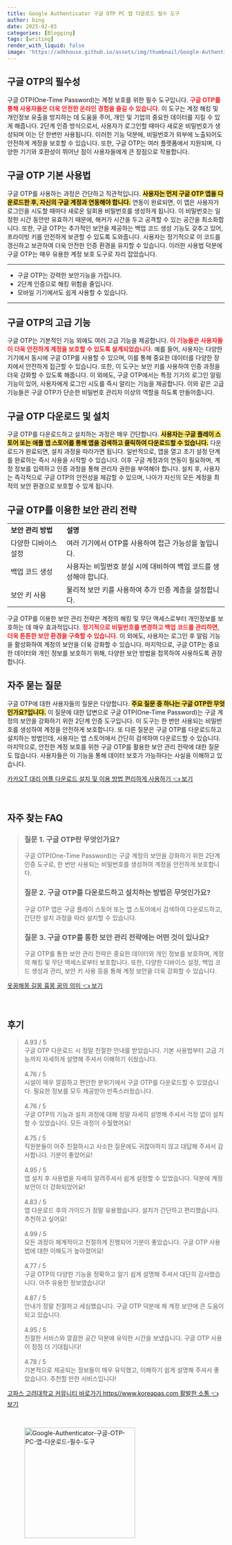```yaml
---
title: Google Authenticator 구글 OTP PC 앱 다운로드 필수 도구
author: bing
date: 2025-02-03
categories: [Blogging]
tags: [writing]
render_with_liquid: false
image: 'https://adkhouse.github.io/assets/img/thumbnail/Google-Authenticator-구글-OTP-PC-앱-다운로드-필수-도구.webp'
---
```



<h2 id='구글_OT의_필수성'>구글 OTP의 필수성</h2>

<p>구글 OTP(One-Time Password)는 계정 보호를 위한 필수 도구입니다. <b><span style="color: #ee2323;">구글 OTP를 통해 사용자들은 더욱 안전한 온라인 경험을 즐길 수 있습니다.</span></b> 이 도구는 계정 해킹 및 개인정보 유출을 방지하는 데 도움을 주어, 개인 및 기업의 중요한 데이터를 지킬 수 있게 해줍니다. 2단계 인증 방식으로서, 사용자가 로그인할 때마다 새로운 비밀번호가 생성되며 이는 단 한번만 사용됩니다. 이러한 기능 덕분에, 비밀번호가 외부에 노출되어도 안전하게 계정을 보호할 수 있습니다. 또한, 구글 OTP는 여러 플랫폼에서 지원되며, 다양한 기기와 호환성이 뛰어난 점이 사용자들에게 큰 장점으로 작용합니다.</p>

<h2 id='구글_OTP_기본_사용법'>구글 OTP 기본 사용법</h2>

<p>구글 OTP를 사용하는 과정은 간단하고 직관적입니다. <b><span style="background-color: #ffe066;">사용자는 먼저 구글 OTP 앱을 다운로드한 후, 자신의 구글 계정과 연동해야 합니다.</span></b> 연동이 완료되면, 이 앱은 사용자가 로그인을 시도할 때마다 새로운 일회용 비밀번호를 생성하게 됩니다. 이 비밀번호는 일정한 시간 동안만 유효하기 때문에, 해커가 시간을 두고 공격할 수 있는 공간을 최소화합니다. 또한, 구글 OTP는 추가적인 보안을 제공하는 백업 코드 생성 기능도 갖추고 있어, 프라이빗 키를 안전하게 보관할 수 있도록 도와줍니다. 사용자는 정기적으로 이 코드를 갱신하고 보관하여 더욱 안전한 인증 환경을 유지할 수 있습니다. 이러한 사용법 덕분에 구글 OTP는 매우 유용한 계정 보호 도구로 자리 잡았습니다.</p>

<hr />

<ul>
    <li>구글 OTP는 강력한 보안기능을 가집니다.</li>
    <li>2단계 인증으로 해킹 위험을 줄입니다.</li>
    <li>모바일 기기에서도 쉽게 사용할 수 있습니다.</li>
</ul>

<hr />

<h2 id='구글_OTP의_고급_기능'>구글 OTP의 고급 기능</h2>

<p>구글 OTP는 기본적인 기능 외에도 여러 고급 기능을 제공합니다. <b><span style="color: #ee2323;">이 기능들은 사용자들이 더욱 안전하게 계정을 보호할 수 있도록 설계되었습니다.</span></b> 예를 들어, 사용자는 다양한 기기에서 동시에 구글 OTP를 사용할 수 있으며, 이를 통해 중요한 데이터를 다양한 장치에서 안전하게 접근할 수 있습니다. 또한, 이 도구는 보안 키를 사용하여 인증 과정을 더욱 강화할 수 있도록 해줍니다. 이 외에도, 구글 OTP에서는 특정 기기의 로그인 알림 기능이 있어, 사용자에게 로그인 시도를 즉시 알리는 기능을 제공합니다. 이와 같은 고급 기능들은 구글 OTP가 단순한 비밀번호 관리자 이상의 역할을 하도록 만들어줍니다.</p>

<h2 id='구글_OTP_다운로드_및_설치'>구글 OTP 다운로드 및 설치</h2>

<p>구글 OTP를 다운로드하고 설치하는 과정은 매우 간단합니다. <b><span style="background-color: #ffe066;">사용자는 구글 플레이 스토어 또는 애플 앱 스토어를 통해 앱을 검색하고 클릭하여 다운로드할 수 있습니다.</span></b> 다운로드가 완료되면, 설치 과정을 따라가면 됩니다. 일반적으로, 앱을 열고 초기 설정 단계를 완료하는 즉시 사용을 시작할 수 있습니다. 이후 구글 계정과의 연동이 필요하며, 계정 정보를 입력하고 인증 과정을 통해 관리자 권한을 부여해야 합니다. 설치 후, 사용자는 즉각적으로 구글 OTP의 안전성을 체감할 수 있으며, 나아가 자신의 모든 계정을 최적의 보안 환경으로 보호할 수 있게 됩니다.</p>

<h2 id='구글_OTP를_이용한_보안_관리'>구글 OTP를 이용한 보안 관리 전략</h2>

<table>
    <tr>
        <td><b>보안 관리 방법</b></td>
        <td><b>설명</b></td>
    </tr>
    <tr>
        <td>다양한 디바이스 설정</td>
        <td>여러 기기에서 OTP를 사용하여 접근 가능성을 높입니다.</td>
    </tr>
    <tr>
        <td>백업 코드 생성</td>
        <td>사용자는 비밀번호 분실 시에 대비하여 백업 코드를 생성해야 합니다.</td>
    </tr>
    <tr>
        <td>보안 키 사용</td>
        <td>물리적 보안 키를 사용하여 추가 인증 계층을 설정합니다.</td>
    </tr>
</table>

<p>구글 OTP를 이용한 보안 관리 전략은 계정의 해킹 및 무단 액세스로부터 개인정보를 보호하는 데 매우 효과적입니다. <b><span style="color: #ee2323;">정기적으로 비밀번호를 변경하고 백업 코드를 관리하면, 더욱 튼튼한 보안 환경을 구축할 수 있습니다.</span></b> 이 외에도, 사용자는 로그인 후 알림 기능을 활성화하여 계정의 보안을 더욱 강화할 수 있습니다. 마지막으로, 구글 OTP는 중요한 데이터와 개인 정보를 보호하기 위해, 다양한 보안 방법을 접목하여 사용하도록 권장합니다.</p>

<h2 id='자주_묻는_질문'>자주 묻는 질문</h2>

<p>구글 OTP에 대한 사용자들의 질문은 다양합니다. <b><span style="background-color: #ffe066;">주요 질문 중 하나는 구글 OTP란 무엇인가요?입니다.</span></b> 이 질문에 대한 답변으로 구글 OTP(One-Time Password)는 구글 계정의 보안을 강화하기 위한 2단계 인증 도구입니다. 이 도구는 한 번만 사용되는 비밀번호를 생성하여 계정을 안전하게 보호합니다. 또 다른 질문은 구글 OTP를 다운로드하고 설치하는 방법인데, 사용자는 앱 스토어에서 간단히 검색하여 다운로드할 수 있습니다. 마지막으로, 안전한 계정 보호를 위한 구글 OTP를 활용한 보안 관리 전략에 대한 질문도 많습니다. 사용자들은 이 기능을 통해 데이터 보호가 가능하다는 사실을 이해하고 있습니다.</p>


<p><a class="click-button" title="카카오T 대리 어플 다운로드 설치 및 이용 방법 편리하게 사용하기" href="https://adkhouse.github.io/posts/%EC%B9%B4%EC%B9%B4%EC%98%A4T-%EB%8C%80%EB%A6%AC-%EC%96%B4%ED%94%8C-%EB%8B%A4%EC%9A%B4%EB%A1%9C%EB%93%9C-%EC%84%A4%EC%B9%98-%EB%B0%8F-%EC%9D%B4%EC%9A%A9-%EB%B0%A9%EB%B2%95-%ED%8E%B8%EB%A6%AC%ED%95%98%EA%B2%8C-%EC%82%AC%EC%9A%A9%ED%95%98%EA%B8%B0/" rel="dofollow">카카오T 대리 어플 다운로드 설치 및 이용 방법 편리하게 사용하기 👈 보기</a></p><br>
<h2 id='자주_찾는_FAQ'>자주 찾는 FAQ</h2>
<div itemscope="" itemtype="https://schema.org/FAQPage"> 
<blockquote> 
<div itemscope="" itemprop="mainEntity" itemtype="https://schema.org/Question"> 
<h3 itemprop="name">질문 1. 구글 OTP란 무엇인가요?</h3> 
<div itemscope="" itemprop="acceptedAnswer" itemtype="https://schema.org/Answer"> 
<span itemprop="text"> 
<p>구글 OTP(One-Time Password)는 구글 계정의 보안을 강화하기 위한 2단계 인증 도구로, 한 번만 사용되는 비밀번호를 생성하여 계정을 안전하게 보호합니다.</p> 
</span> 
</div> 
</div> 

<div itemscope="" itemprop="mainEntity" itemtype="https://schema.org/Question"> 
<h3 itemprop="name">질문 2. 구글 OTP를 다운로드하고 설치하는 방법은 무엇인가요?</h3> 
<div itemscope="" itemprop="acceptedAnswer" itemtype="https://schema.org/Answer"> 
<span itemprop="text"> 
<p>구글 OTP 앱은 구글 플레이 스토어 또는 앱 스토어에서 검색하여 다운로드하고, 간단한 설치 과정을 따라 설치할 수 있습니다.</p> 
</span> 
</div> 
</div> 

<div itemscope="" itemprop="mainEntity" itemtype="https://schema.org/Question"> 
<h3 itemprop="name">질문 3. 구글 OTP를 통한 보안 관리 전략에는 어떤 것이 있나요?</h3> 
<div itemscope="" itemprop="acceptedAnswer" itemtype="https://schema.org/Answer"> 
<span itemprop="text"> 
<p>구글 OTP를 통한 보안 관리 전략은 중요한 데이터와 개인 정보를 보호하며, 계정의 해킹 및 무단 액세스로부터 보호합니다. 또한, 다양한 디바이스 설정, 백업 코드 생성과 관리, 보안 키 사용 등을 통해 계정 보안을 더욱 강화할 수 있습니다.</p> 
</span> 
</div> 
</div> 
</blockquote> 
</div>
<p><a class="click-button" title="옷꿈해몽 길몽 흉몽 꿈의 의미" href="https://adkhouse.github.io/posts/%EC%98%B7%EA%BF%88%ED%95%B4%EB%AA%BD-%EA%B8%B8%EB%AA%BD-%ED%9D%89%EB%AA%BD-%EA%BF%88%EC%9D%98-%EC%9D%98%EB%AF%B8/" rel="dofollow">옷꿈해몽 길몽 흉몽 꿈의 의미 👈 보기</a></p><br>
<h2 id='후기'>후기</h2>
<div itemscope itemtype="https://schema.org/Product">
  <blockquote>
  <div itemprop="review" itemscope itemtype="https://schema.org/Review">
      <div itemprop="reviewRating" itemscope itemtype="https://schema.org/Rating"> <span itemprop="ratingValue">4.93</span> / <span itemprop="bestRating">5</span> </div>
      <span itemprop="reviewBody">구글 OTP 다운로드 시 정말 친절한 안내를 받았습니다. 기본 사용법부터 고급 기능까지 자세하게 설명해 주셔서 이해하기 쉬웠습니다.</span>
  </div>
  <br>
  <div itemprop="review" itemscope itemtype="https://schema.org/Review">
      <div itemprop="reviewRating" itemscope itemtype="https://schema.org/Rating"> <span itemprop="ratingValue">4.76</span> / <span itemprop="bestRating">5</span> </div>
      <span itemprop="reviewBody">시설이 매우 깔끔하고 편안한 분위기에서 구글 OTP를 다운로드할 수 있었습니다. 필요한 정보를 모두 제공받아 만족스러웠습니다.</span>
  </div>
  <br>
  <div itemprop="review" itemscope itemtype="https://schema.org/Review">
      <div itemprop="reviewRating" itemscope itemtype="https://schema.org/Rating"> <span itemprop="ratingValue">4.76</span> / <span itemprop="bestRating">5</span> </div>
      <span itemprop="reviewBody">구글 OTP의 기능과 설치 과정에 대해 정말 자세히 설명해 주셔서 걱정 없이 설치할 수 있었습니다. 모든 과정이 수월했어요!</span>
  </div>
  <br>
  <div itemprop="review" itemscope itemtype="https://schema.org/Review">
      <div itemprop="reviewRating" itemscope itemtype="https://schema.org/Rating"> <span itemprop="ratingValue">4.75</span> / <span itemprop="bestRating">5</span> </div>
      <span itemprop="reviewBody">직원분들이 아주 친절하시고 사소한 질문에도 귀찮아하지 않고 대답해 주셔서 감사합니다. 기분이 좋았어요!</span>
  </div>
  <br>
  <div itemprop="review" itemscope itemtype="https://schema.org/Review">
      <div itemprop="reviewRating" itemscope itemtype="https://schema.org/Rating"> <span itemprop="ratingValue">4.95</span> / <span itemprop="bestRating">5</span> </div>
      <span itemprop="reviewBody">앱 설치 후 사용법을 자세히 알려주셔서 쉽게 설정할 수 있었습니다. 덕분에 계정 보안이 더 강화되었어요!</span>
  </div>
  <br>
  <div itemprop="review" itemscope itemtype="https://schema.org/Review">
      <div itemprop="reviewRating" itemscope itemtype="https://schema.org/Rating"> <span itemprop="ratingValue">4.83</span> / <span itemprop="bestRating">5</span> </div>
      <span itemprop="reviewBody">앱 다운로드 후의 가이드가 정말 유용했습니다. 설치가 간단하고 편리했습니다. 추천하고 싶어요!</span>
  </div>
  <br>
  <div itemprop="review" itemscope itemtype="https://schema.org/Review">
      <div itemprop="reviewRating" itemscope itemtype="https://schema.org/Rating"> <span itemprop="ratingValue">4.99</span> / <span itemprop="bestRating">5</span> </div>
      <span itemprop="reviewBody">모든 과정이 체계적이고 친절하게 진행되어 기분이 좋았습니다. 구글 OTP 사용법에 대한 이해도가 높아졌어요!</span>
  </div>
  <br>
  <div itemprop="review" itemscope itemtype="https://schema.org/Review">
      <div itemprop="reviewRating" itemscope itemtype="https://schema.org/Rating"> <span itemprop="ratingValue">4.77</span> / <span itemprop="bestRating">5</span> </div>
      <span itemprop="reviewBody">구글 OTP의 다양한 기능을 정확하고 알기 쉽게 설명해 주셔서 대단히 감사했습니다. 아주 유용한 정보였습니다!</span>
  </div>
  <br>
  <div itemprop="review" itemscope itemtype="https://schema.org/Review">
      <div itemprop="reviewRating" itemscope itemtype="https://schema.org/Rating"> <span itemprop="ratingValue">4.87</span> / <span itemprop="bestRating">5</span> </div>
      <span itemprop="reviewBody">안내가 정말 친절하고 세심했습니다. 구글 OTP 덕분에 제 계정 보안에 큰 도움이 되고 있습니다.</span>
  </div>
  <br>
  <div itemprop="review" itemscope itemtype="https://schema.org/Review">
      <div itemprop="reviewRating" itemscope itemtype="https://schema.org/Rating"> <span itemprop="ratingValue">4.95</span> / <span itemprop="bestRating">5</span> </div>
      <span itemprop="reviewBody">친절한 서비스와 깔끔한 공간 덕분에 유익한 시간을 보냈습니다. 구글 OTP 사용이 점점 더 기대됩니다!</span>
  </div>
  <br>
  <div itemprop="review" itemscope itemtype="https://schema.org/Review">
      <div itemprop="reviewRating" itemscope itemtype="https://schema.org/Rating"> <span itemprop="ratingValue">4.78</span> / <span itemprop="bestRating">5</span> </div>
      <span itemprop="reviewBody">기본적으로 제공되는 정보들이 매우 유익했고, 이해하기 쉽게 설명해 주셔서 좋았습니다. 추천할 만한 서비스입니다!</span>
  </div>
  </blockquote>
</div>
<p><a class="click-button" title="고파스 고려대학교 커뮤니티 바로가기 https//www.koreapas.com 활발한 소통" href="https://adkhouse.github.io/posts/%EA%B3%A0%ED%8C%8C%EC%8A%A4-%EA%B3%A0%EB%A0%A4%EB%8C%80%ED%95%99%EA%B5%90-%EC%BB%A4%EB%AE%A4%EB%8B%88%ED%8B%B0-%EB%B0%94%EB%A1%9C%EA%B0%80%EA%B8%B0-httpswww.koreapas.com-%ED%99%9C%EB%B0%9C%ED%95%9C-%EC%86%8C%ED%86%B5/" rel="dofollow">고파스 고려대학교 커뮤니티 바로가기 https//www.koreapas.com 활발한 소통 👈 보기</a></p><br>
<figure class="image"><img src="https://adkhouse.github.io/assets/img/thumbnail/Google-Authenticator-구글-OTP-PC-앱-다운로드-필수-도구.webp" alt="Google-Authenticator-구글-OTP-PC-앱-다운로드-필수-도구" width="256" height="256"></figure>